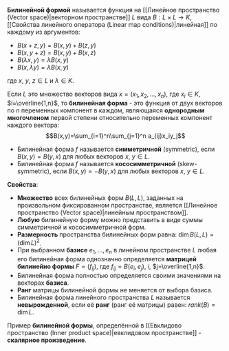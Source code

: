 **Билинейной формой** называется функция на [[Линейное пространство (Vector space)|векторном пространстве]] $L$ вида $B: L \times L \rightarrow K$, [[Свойства линейного оператора (Linear map conditions)|линейная]] по каждому из аргументов:
- $B(x+z,y)=B(x,y)+B(z,y)$
- $B(x,y+z)=B(x,y)+B(x,z)$
- $B(\lambda x,y)=\lambda B(x,y)$
- $B(x,\lambda y)=\lambda B(x,y)$

где $x$, $y$, $z \in L$ и $\lambda \in K$.

Если $L$ это множество векторов вида $x=(x_1,x_2,...,x_n)$, где $x_i \in K$, $i=\overline{1,n}$, то **билинейная форма** - это функция от двух векторов по $n$ переменных компонент в каждом, являющаяся **однородным многочленом** первой степени относительно переменных компонент каждого вектора:$$B(x,y)=\sum_{i=1}^n\sum_{j=1}^n a_{ij}x_iy_j$$
- Билинейная форма $f$  называется **симметричной** (symmetric), если $B(x,y)=B(y,x)$ для любых векторов $x$, $y \in L$.
- Билинейная форма $f$  называется **кососимметричной** (skew-symmetric), если $B(x,y)=-B(y,x)$ для любых векторов $x$, $y \in L$.

**Свойства**:
- **Множество** всех билинейных форм $B(L,L)$, заданных на произвольном фиксированном пространстве, является [[Линейное пространство (Vector space)|линейным пространством]].
- **Любую** билинейную форму можно представить в виде суммы симметричной и кососимметричной форм.
- **Размерность** пространства билинейных форм равна: $\dim B(L,L)=(\dim L)^2$.
- При выбранном **базисе** $e_1,...,e_n$ в линейном пространстве $L$ любая его билинейная форма однозначно определяется **матрицей билинейно формы** $F=(f_{ij})$, где $f_{ij}=B(e_i,e_j)$, $i$, $j=\overline{1,n}$.
- Билинейная форма полностью определяется своими значениями на векторах **базиса**.
- **Ранг** матрицы билинейной формы не меняется от выбора базиса.
- Билинейная форма линейного пространства $L$ называется **невырожденной**, если её **ранг** (ранг её матрицы) равен: $rank(B)=\dim L$.

Пример **билинейной формы**, определённой в [[Евклидово пространство (Inner product space)|евклидовом пространстве]] - **скалярное произведение**.